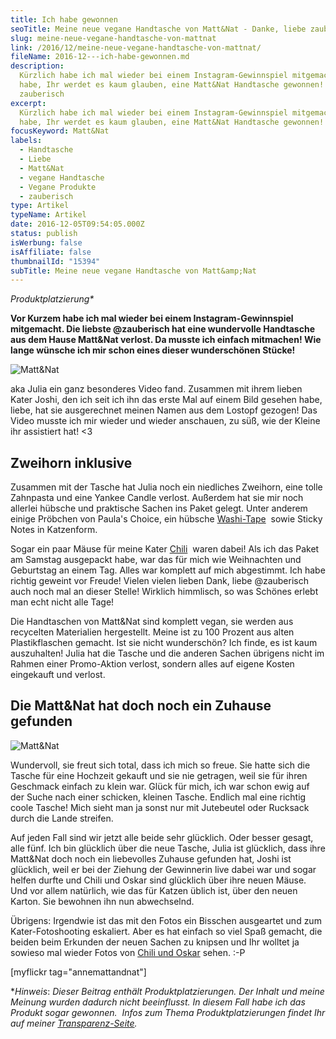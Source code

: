 ```yaml
---
title: Ich habe gewonnen
seoTitle: Meine neue vegane Handtasche von Matt&Nat - Danke, liebe zauberisch!
slug: meine-neue-vegane-handtasche-von-mattnat
link: /2016/12/meine-neue-vegane-handtasche-von-mattnat/
fileName: 2016-12---ich-habe-gewonnen.md
description:
  Kürzlich habe ich mal wieder bei einem Instagram-Gewinnspiel mitgemacht und
  habe, Ihr werdet es kaum glauben, eine Matt&Nat Handtasche gewonnen!
  zauberisch
excerpt:
  Kürzlich habe ich mal wieder bei einem Instagram-Gewinnspiel mitgemacht und
  habe, Ihr werdet es kaum glauben, eine Matt&Nat Handtasche gewonnen!
focusKeyword: Matt&Nat
labels:
  - Handtasche
  - Liebe
  - Matt&Nat
  - vegane Handtasche
  - Vegane Produkte
  - zauberisch
type: Artikel
typeName: Artikel
date: 2016-12-05T09:54:05.000Z
status: publish
isWerbung: false
isAffiliate: false
thumbnailId: "15394"
subTitle: Meine neue vegane Handtasche von Matt&amp;Nat
---
```


<em>Produktplatzierung\*</em>

<strong>Vor Kurzem habe ich mal wieder bei einem Instagram-Gewinnspiel
mitgemacht. Die liebste @zauberisch hat eine wundervolle Handtasche aus dem
Hause Matt&amp;Nat verlost. Da musste ich einfach mitmachen! Wie lange wünsche
ich mir schon eines dieser wunderschönen Stücke!</strong>

![Matt&Nat](http://cardamonchai.com/wp-content/uploads/2016/12/31273625532_7fc9722131_z-640x427.jpg)

aka Julia ein ganz besonderes Video fand. Zusammen mit ihrem lieben Kater Joshi,
den ich seit ich ihn das erste Mal auf einem Bild gesehen habe, liebe, hat sie
ausgerechnet meinen Namen aus dem Lostopf gezogen! Das Video musste ich mir
wieder und wieder anschauen, zu süß, wie der Kleine ihr assistiert hat! &lt;3

## Zweihorn inklusive

Zusammen mit der Tasche hat Julia noch ein niedliches Zweihorn, eine tolle
Zahnpasta und eine Yankee Candle verlost. Außerdem hat sie mir noch allerlei
hübsche und praktische Sachen ins Paket gelegt. Unter anderem einige Pröbchen
von Paula's Choice, ein hübsche
[Washi-Tape](/2016/02/filofaxing-mit-den-mumins/)  sowie Sticky Notes in
Katzenform.

Sogar ein paar Mäuse für meine Kater
[Chili](/2016/05/kater-oskar-freut-sich-auf-altona/)  waren dabei! Als ich das
Paket am Samstag ausgepackt habe, war das für mich wie Weihnachten und
Geburtstag an einem Tag. Alles war komplett auf mich abgestimmt. Ich habe
richtig geweint vor Freude! Vielen vielen lieben Dank, liebe @zauberisch auch
noch mal an dieser Stelle! Wirklich himmlisch, so was Schönes erlebt man echt
nicht alle Tage!

Die Handtaschen von Matt&amp;Nat sind komplett vegan, sie werden aus recycelten
Materialien hergestellt. Meine ist zu 100 Prozent aus alten Plastikflaschen
gemacht. Ist sie nicht wunderschön? Ich finde, es ist kaum auszuhalten! Julia
hat die Tasche und die anderen Sachen übrigens nicht im Rahmen einer
Promo-Aktion verlost, sondern alles auf eigene Kosten eingekauft und verlost.

## Die Matt&amp;Nat hat doch noch ein Zuhause gefunden

![Matt&Nat](http://cardamonchai.com/wp-content/uploads/2016/12/31382193756_825e798671_z-640x427.jpg)

Wundervoll, sie freut sich total, dass ich mich so freue. Sie hatte sich die
Tasche für eine Hochzeit gekauft und sie nie getragen, weil sie für ihren
Geschmack einfach zu klein war. Glück für mich, ich war schon ewig auf der Suche
nach einer schicken, kleinen Tasche. Endlich mal eine richtig coole Tasche! Mich
sieht man ja sonst nur mit Jutebeutel oder Rucksack durch die Lande streifen.

Auf jeden Fall sind wir jetzt alle beide sehr glücklich. Oder besser gesagt,
alle fünf. Ich bin glücklich über die neue Tasche, Julia ist glücklich, dass
ihre Matt&amp;Nat doch noch ein liebevolles Zuhause gefunden hat, Joshi ist
glücklich, weil er bei der Ziehung der Gewinnerin live dabei war und sogar
helfen durfte und Chili und Oskar sind glücklich über ihre neuen Mäuse. Und vor
allem natürlich, wie das für Katzen üblich ist, über den neuen Karton. Sie
bewohnen ihn nun abwechselnd.

Übrigens: Irgendwie ist das mit den Fotos ein Bisschen ausgeartet und zum
Kater-Fotoshooting eskaliert. Aber es hat einfach so viel Spaß gemacht, die
beiden beim Erkunden der neuen Sachen zu knipsen und Ihr wolltet ja sowieso mal
wieder Fotos von [Chili und Oskar](/2015/12/katzen-wuerden-minze-klauen/) sehen.
:-P

[myflickr tag="annemattandnat"]

\*<em>Hinweis</em>: <em>Dieser Beitrag enthält Produktplatzierungen. Der Inhalt
und meine Meinung wurden dadurch nicht beeinflusst. In diesem Fall habe ich das
Produkt sogar gewonnen.  Infos zum Thema Produktplatzierungen findet Ihr auf
meiner [Transparenz-Seite](/werbung/). </em>
